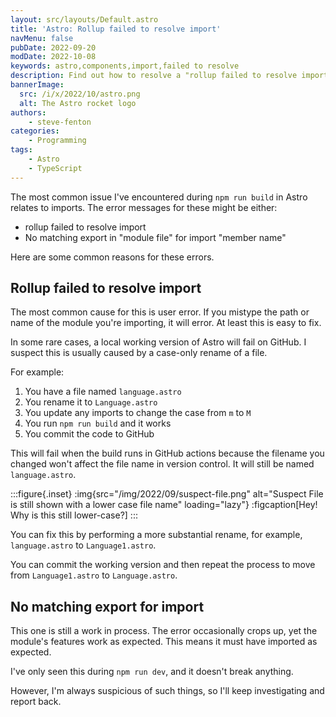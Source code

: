 ```yaml
---
layout: src/layouts/Default.astro
title: 'Astro: Rollup failed to resolve import'
navMenu: false
pubDate: 2022-09-20
modDate: 2022-10-08
keywords: astro,components,import,failed to resolve
description: Find out how to resolve a "rollup failed to resolve import" error in Astro.
bannerImage:
  src: /i/x/2022/10/astro.png
  alt: The Astro rocket logo
authors:
    - steve-fenton
categories:
    - Programming
tags:
    - Astro
    - TypeScript
---
```


The most common issue I've encountered during `npm run build` in Astro relates to imports. The error messages for these might be either:

- rollup failed to resolve import
- No matching export in "module file" for import "member name"

Here are some common reasons for these errors.

## Rollup failed to resolve import

The most common cause for this is user error. If you mistype the path or name of the module you're importing, it will error. At least this is easy to fix.

In some rare cases, a local working version of Astro will fail on GitHub. I suspect this is usually caused by a case-only rename of a file.

For example:

1. You have a file named `language.astro`
2. You rename it to `Language.astro`
3. You update any imports to change the case from `m` to `M`
4. You run `npm run build` and it works
5. You commit the code to GitHub

This will fail when the build runs in GitHub actions because the filename you changed won't affect the file name in version control. It will still be named `language.astro`.

:::figure{.inset}
:img{src="/img/2022/09/suspect-file.png" alt="Suspect File is still shown with a lower case file name" loading="lazy"}
:figcaption[Hey! Why is this still lower-case?]
:::

You can fix this by performing a more substantial rename, for example, `language.astro` to `Language1.astro`.

You can commit the working version and then repeat the process to move from `Language1.astro` to `Language.astro`.

## No matching export for import

This one is still a work in process. The error occasionally crops up, yet the module's features work as expected. This means it must have imported as expected.

I've only seen this during `npm run dev`, and it doesn't break anything.

However, I'm always suspicious of such things, so I'll keep investigating and report back.
